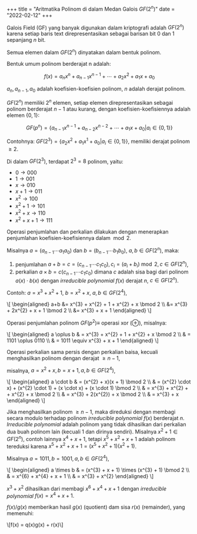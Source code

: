 +++
title   = "Aritmatika Polinom di dalam Medan Galois $GF(2^n)$"
date    = "2022-02-12"
+++


Galois Field (GF) yang banyak digunakan dalam kriptografi adalah $GF(2^n)$ karena setiap baris text direpresentasikan
sebagai barisan bit $0$ dan $1$ sepanjang $n$ bit.

Semua elemen dalam $GF(2^n)$ dinyatakan dalam bentuk polinom.

Bentuk umum polinom berderajat n adalah:

$$f(x) = a_{n}x^{n} + a_{n-1}x^{n-1} + \cdots + a_{2}x^{2} + a_{1}x + a_{0}$$

$a_{n}, a_{n-1}, a_{0}$ adalah koefisien-koefisien polinom, $n$ adalah derajat polinom.

$GF(2^{n})$ memiliki $2^n$ elemen, setiap elemen direpresentasikan sebagai polinom berderajat $n-1$ atau kurang, dengan
koefisien-koefisiennya adalah elemen $\{0, 1\}$:

$$GF(p^{n}) = \{a_{n-1}x^{n-1} + a_{n-2}x^{n-2} + \cdots + a_{1}x + a_{0} | a_{i} \in \{0, 1\}\}$$

Contohnya:
$GF(2^{3}) = \{a_{2}x^{2} + a_{1}x^{1} + a_{0} | a_{i} \in \{0, 1\}\}$, memiliki derajat polinom $\geq 2$.

Di dalam $GF(2^{3})$, terdapat $2^{3} = 8$ polinom, yaitu:

- $0 \to 000$
- $1 \to 001$
- $x \to 010$
- $x+1 \to 011$
- $x^{2} \to 100$
- $x^{2}+1 \to 101$
- $x^{2}+x \to 110$
- $x^{2}+x+1 \to 111$

Operasi penjumlahan dan perkalian dilakukan dengan menerapkan penjumlahan koefisien-koefisiennya dalam $\bmod 2$.

Misalnya $a=(a_{n-1} \cdots a_{1}a_{0})$ dan $b=(b_{n-1} \cdots b_{1}b_{0})$, $a, b \in GF(2^n)$, maka:

1. penjumlahan $a + b = c = (c_{n-1} \cdots c_{1}c_{0}), c_{i} = (a_{i} + b_{i}) \bmod 2, c \in GF(2^n)$,
2. perkalian $a \times b = c (c_{n-1} \cdots c_{1}c_{0})$ dimana $c$ adalah sisa bagi dari polinom $a(x) \cdot b(x)$
   dengan _irreducible polynomial_ $f(x)$ derajat $n$, $c \in GF(2^n)$.

Contoh: $a = x^{3} + x^{2} + 1$, $b = x^{2} + x$, $a, b \in GF(2^{4})$,

\\[
\begin{aligned}
a+b &= x^{3} + x^{2} + 1 + x^{2} + x \bmod 2 \\\\
    &= x^{3} + 2x^{2} + x + 1 \bmod 2 \\\\
    &= x^{3} + x + 1
\end{aligned}
\\]

Operasi penjumlahan polinom $GF(p^2) \equiv$ operasi xor $(\oplus)$, misalnya:

\\[
\begin{aligned}
a \oplus b & = x^{3} + x^{2} + 1 + x^{2} + x \bmod 2 \\\\
           & = 1101 \oplus 0110 \\\\
           & = 1011 \equiv x^{3} + x + 1
\end{aligned}
\\]

Operasi perkalian sama persis dengan perkalian baisa, kecuali menghasilkan polinom dengan derajat $\geq n - 1$,

misalnya, $a = x^{2} + x, b = x + 1, a, b \in GF(2^{4})$,

\\[
\begin{aligned}
a \cdot b & = (x^{2} + x)(x + 1) \bmod 2 \\\\
        & = (x^{2} \cdot x) + (x^{2} \cdot 1) + (x \cdot x) + (x \cdot 1) \bmod 2 \\\\
        & = x^{3} + x^{2} + + x^{2} + x \bmod 2 \\\\
        & = x^{3} + 2(x^{2}) + x \bmod 2 \\\\
        & = x^{3} + x
\end{aligned}
\\]

Jika menghasilkan polinom $\geq n - 1$, maka direduksi dengan membagi secara modulo terhadap polinom
_irreducible polynomial_ $f(x)$ berderajat $n$. _Irreducible polynomial_ adalah polinom yang tidak dihasilkan dari
perkalian dua buah polinom lain (kecuali $1$ dan dirinya sendiri). Misalnya
$x^{2} + 1 \in  GF(2^{n})$, contoh lainnya
$x^{4} + x + 1$, tetapi $x^{5} + x^{2} + x + 1$ adalah polinom tereduksi karena
$x^{5} + x^{2} + x + 1 = (x^{5} + x^{2} + 1)(x^{2} + 1)$.

Misalnya $a = 1011, b = 1001, a, b \in GF(2^{4})$,

\\[
\begin{aligned}
a \times b & = (x^{3} + x + 1) \times (x^{3} + 1) \bmod 2 \\\\
           & = x^{6} + x^{4} + x + 1 \\\\
           & = x^{3} + x^{2}
\end{aligned}
\\]

$x^{3} + x^{2}$ dihasilkan dari membagi $x^{6} + x^{4} + x + 1$ dengan _irreducible polynomial_ $f(x) = x^{4} + x + 1.$

$f(x)/g(x)$ memberikan hasil $g(x)$ (quotient) dam sisa $r(x)$ (remainder), yang memenuhi:

\\[f(x) = q(x)g(x) + r(x)\\]
